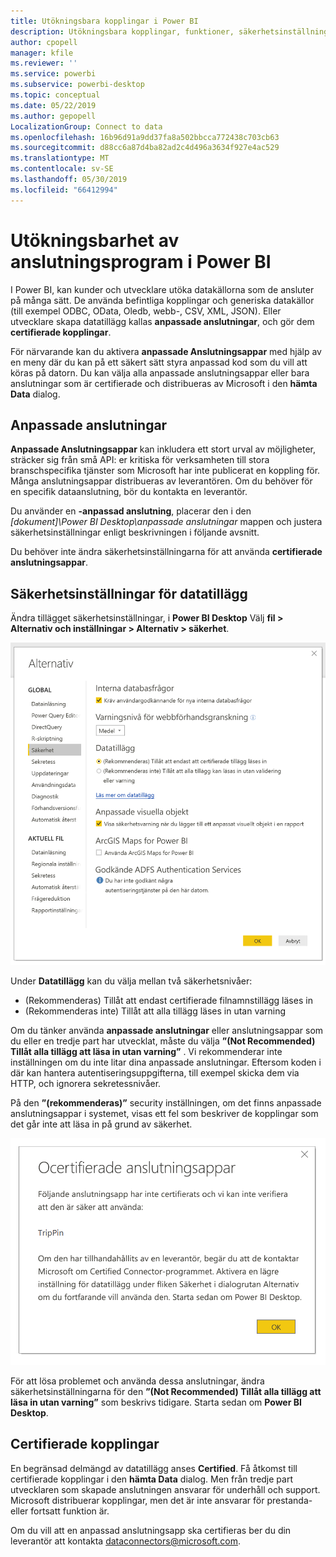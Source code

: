 ```yaml
---
title: Utökningsbara kopplingar i Power BI
description: Utökningsbara kopplingar, funktioner, säkerhetsinställningar och certifierade kopplingar
author: cpopell
manager: kfile
ms.reviewer: ''
ms.service: powerbi
ms.subservice: powerbi-desktop
ms.topic: conceptual
ms.date: 05/22/2019
ms.author: gepopell
LocalizationGroup: Connect to data
ms.openlocfilehash: 16b96d91a9dd37fa8a502bbcca772438c703cb63
ms.sourcegitcommit: d88cc6a87d4ba82ad2c4d496a3634f927e4ac529
ms.translationtype: MT
ms.contentlocale: sv-SE
ms.lasthandoff: 05/30/2019
ms.locfileid: "66412994"
---
```

# <a name="connector-extensibility-in-power-bi"></a>Utökningsbarhet av anslutningsprogram i Power BI

I Power BI, kan kunder och utvecklare utöka datakällorna som de ansluter på många sätt. De använda befintliga kopplingar och generiska datakällor (till exempel ODBC, OData, Oledb, webb-, CSV, XML, JSON). Eller utvecklare skapa datatillägg kallas **anpassade anslutningar**, och gör dem **certifierade kopplingar**.

För närvarande kan du aktivera **anpassade Anslutningsappar** med hjälp av en meny där du kan på ett säkert sätt styra anpassad kod som du vill att köras på datorn. Du kan välja alla anpassade anslutningsappar eller bara anslutningar som är certifierade och distribueras av Microsoft i den **hämta Data** dialog.

## <a name="custom-connectors"></a>Anpassade anslutningar

**Anpassade Anslutningsappar** kan inkludera ett stort urval av möjligheter, sträcker sig från små API: er kritiska för verksamheten till stora branschspecifika tjänster som Microsoft har inte publicerat en koppling för. Många anslutningsappar distribueras av leverantören. Om du behöver för en specifik dataanslutning, bör du kontakta en leverantör.

Du använder en **-anpassad anslutning**, placerar den i den  *\[dokument]\\Power BI Desktop\\anpassade anslutningar* mappen och justera säkerhetsinställningar enligt beskrivningen i följande avsnitt.

Du behöver inte ändra säkerhetsinställningarna för att använda **certifierade anslutningsappar**.

## <a name="data-extension-security"></a>Säkerhetsinställningar för datatillägg

Ändra tillägget säkerhetsinställningar, i **Power BI Desktop** Välj **fil > Alternativ och inställningar > Alternativ > säkerhet**.

![Kontrollera om du vill läsa in anpassade anslutningsappar med Data tillägget säkerhetsalternativ](media/desktop-connector-extensibility/data-extension-security-1.png)

Under **Datatillägg** kan du välja mellan två säkerhetsnivåer:

* (Rekommenderas) Tillåt att endast certifierade filnamnstillägg läses in
* (Rekommenderas inte) Tillåt att alla tillägg läses in utan varning

Om du tänker använda **anpassade anslutningar** eller anslutningsappar som du eller en tredje part har utvecklat, måste du välja **”(Not Recommended) Tillåt alla tillägg att läsa in utan varning”** . Vi rekommenderar inte inställningen om du inte litar dina anpassade anslutningar. Eftersom koden i där kan hantera autentiseringsuppgifterna, till exempel skicka dem via HTTP, och ignorera sekretessnivåer.

På den **”(rekommenderas)”** security inställningen, om det finns anpassade anslutningsappar i systemet, visas ett fel som beskriver de kopplingar som det går inte att läsa in på grund av säkerhet.

![En dialogruta beskriver anpassade anslutningar som inte kan läsas in på grund av säkerhetsinställningar, i det här fallet videon Trippin'](media/desktop-connector-extensibility/data-extension-security-2.png)

För att lösa problemet och använda dessa anslutningar, ändra säkerhetsinställningarna för den **”(Not Recommended) Tillåt alla tillägg att läsa in utan varning”** som beskrivs tidigare. Starta sedan om **Power BI Desktop**.

## <a name="certified-connectors"></a>Certifierade kopplingar

En begränsad delmängd av datatillägg anses **Certified**. Få åtkomst till certifierade kopplingar i den **hämta Data** dialog. Men från tredje part utvecklaren som skapade anslutningen ansvarar för underhåll och support. Microsoft distribuerar kopplingar, men det är inte ansvarar för prestanda- eller fortsatt funktion är.

Om du vill att en anpassad anslutningsapp ska certifieras ber du din leverantör att kontakta dataconnectors@microsoft.com.
